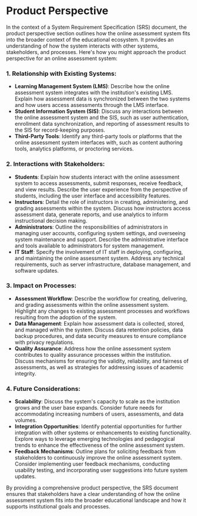 # Product Perspective

In the context of a System Requirement Specification (SRS) document, the product perspective section outlines how the online assessment system fits into the broader context of the educational ecosystem. It provides an understanding of how the system interacts with other systems, stakeholders, and processes. Here's how you might approach the product perspective for an online assessment system:

### 1. Relationship with Existing Systems:
   - **Learning Management System (LMS)**: Describe how the online assessment system integrates with the institution's existing LMS. Explain how assessment data is synchronized between the two systems and how users access assessments through the LMS interface.
   - **Student Information System (SIS)**: Discuss any interactions between the online assessment system and the SIS, such as user authentication, enrollment data synchronization, and reporting of assessment results to the SIS for record-keeping purposes.
   - **Third-Party Tools**: Identify any third-party tools or platforms that the online assessment system interfaces with, such as content authoring tools, analytics platforms, or proctoring services.

### 2. Interactions with Stakeholders:
   - **Students**: Explain how students interact with the online assessment system to access assessments, submit responses, receive feedback, and view results. Describe the user experience from the perspective of students, including the user interface and accessibility features.
   - **Instructors**: Detail the role of instructors in creating, administering, and grading assessments within the system. Discuss how instructors access assessment data, generate reports, and use analytics to inform instructional decision making.
   - **Administrators**: Outline the responsibilities of administrators in managing user accounts, configuring system settings, and overseeing system maintenance and support. Describe the administrative interface and tools available to administrators for system management.
   - **IT Staff**: Specify the involvement of IT staff in deploying, configuring, and maintaining the online assessment system. Address any technical requirements, such as server infrastructure, database management, and software updates.

### 3. Impact on Processes:
   - **Assessment Workflow**: Describe the workflow for creating, delivering, and grading assessments within the online assessment system. Highlight any changes to existing assessment processes and workflows resulting from the adoption of the system.
   - **Data Management**: Explain how assessment data is collected, stored, and managed within the system. Discuss data retention policies, data backup procedures, and data security measures to ensure compliance with privacy regulations.
   - **Quality Assurance**: Address how the online assessment system contributes to quality assurance processes within the institution. Discuss mechanisms for ensuring the validity, reliability, and fairness of assessments, as well as strategies for addressing issues of academic integrity.

### 4. Future Considerations:
   - **Scalability**: Discuss the system's capacity to scale as the institution grows and the user base expands. Consider future needs for accommodating increasing numbers of users, assessments, and data volumes.
   - **Integration Opportunities**: Identify potential opportunities for further integration with other systems or enhancements to existing functionality. Explore ways to leverage emerging technologies and pedagogical trends to enhance the effectiveness of the online assessment system.
   - **Feedback Mechanisms**: Outline plans for soliciting feedback from stakeholders to continuously improve the online assessment system. Consider implementing user feedback mechanisms, conducting usability testing, and incorporating user suggestions into future system updates.

By providing a comprehensive product perspective, the SRS document ensures that stakeholders have a clear understanding of how the online assessment system fits into the broader educational landscape and how it supports institutional goals and processes.
